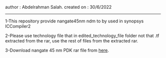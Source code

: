 author      : Abdelrahman Salah.
created on  : 30/6/2022
**************************************************************************************************
 

1-This repository provide nangate45nm ndm to by used in synopsys ICCompiler2 

2-Please use technology file that in edited_technology_file folder not that .tf extracted from the rar, use the rest of files from the extracted rar.

3-Download nangate 45 nm PDK rar file from [here](https://drive.google.com/drive/folders/1hM1s588wqMqogBImWu5J745SYXSgLuuC?usp=sharing).
